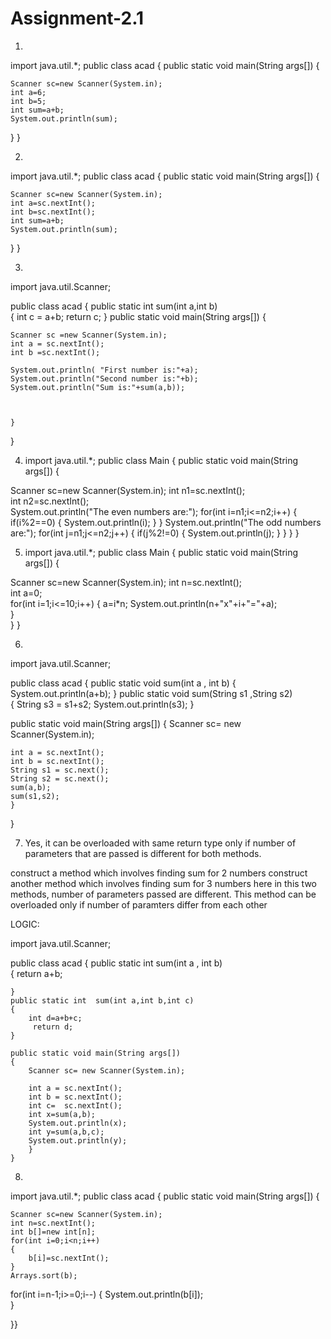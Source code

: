# Assignment-2.1

1)
import java.util.*;
public class acad {
public static void main(String args[])
{
	
	Scanner sc=new Scanner(System.in);
	int a=6;								                
	int b=5;								                
	int sum=a+b;							              
	System.out.println(sum);				     
}
}

2)

import java.util.*;
public class acad {
public static void main(String args[])
{
	
	Scanner sc=new Scanner(System.in);
	int a=sc.nextInt();								      
	int b=sc.nextInt();								     
	int sum=a+b;									         
	System.out.println(sum);						
}
}


3)


import java.util.Scanner;

public class acad {
	public static int sum(int a,int b)		
	{
		int c = a+b;
		return c;
	}
	public static void main(String args[])
	{
		
	Scanner sc =new Scanner(System.in);
	int a = sc.nextInt();				
	int b =sc.nextInt();				
	
	System.out.println( "First number is:"+a);
	System.out.println("Second number is:"+b);
	System.out.println("Sum is:"+sum(a,b));
		
		
		
	}

}




4. import java.util.*; 
public class Main {
public static void main(String args[]) {

Scanner sc=new Scanner(System.in);
int n1=sc.nextInt();                    
int n2=sc.nextInt();    
System.out.println("The even numbers are:");
for(int i=n1;i<=n2;i++)
{
    if(i%2==0)
    {
        System.out.println(i);
    }
}
System.out.println("The odd numbers are:");
for(int j=n1;j<=n2;j++)
{
    if(j%2!=0)
    {
        System.out.println(j);
    }
}
} }

5. import java.util.*; 
public class Main { 
public static void main(String args[]) {

Scanner sc=new Scanner(System.in);
int n=sc.nextInt();                                 
int a=0;                                       
for(int i=1;i<=10;i++)
{
     a=i*n;
     System.out.println(n+"x"+i+"="+a);             
}   
} } 

6.

import java.util.Scanner;

public class acad { 
public static void sum(int a , int b)
{ 
System.out.println(a+b);
}
public static void  sum(String s1 ,String s2)       
{
    String s3 = s1+s2;
     System.out.println(s3);
}

public static void main(String args[])
{
    Scanner sc= new Scanner(System.in);

    int a = sc.nextInt();
    int b = sc.nextInt();
    String s1 = sc.next();
    String s2 = sc.next();
    sum(a,b);                   
    sum(s1,s2);                 
    }
}



7)
	Yes, it can be overloaded with same return type only if number of parameters that are passed is different for both methods.

construct a method which involves finding sum for 2 numbers
construct another method which involves finding sum for 3 numbers
here in this two methods, number of parameters passed are  different.
This method can be overloaded only if number of paramters differ from each other

LOGIC: 

import java.util.Scanner;

public class acad {
	public static int sum(int a , int b)		
    {
        return a+b;
         
    }
    public static int  sum(int a,int b,int c)  		
    {
    	int d=a+b+c;
         return d;
    }
	
	public static void main(String args[])
	{
		Scanner sc= new Scanner(System.in);
		
		int a = sc.nextInt();
		int b = sc.nextInt();
		int c=  sc.nextInt();
		int x=sum(a,b);					
		System.out.println(x);
		int y=sum(a,b,c);					
		System.out.println(y);
		}
	}





8)
import java.util.*;
public class acad {
public static void main(String args[])
{
	
	Scanner sc=new Scanner(System.in);
	int n=sc.nextInt();					              
	int b[]=new int[n];					             
	for(int i=0;i<n;i++)
	{
		b[i]=sc.nextInt();				              
	}
	Arrays.sort(b);						               
for(int i=n-1;i>=0;i--)
{
	System.out.println(b[i]);			            	
}

}}
















